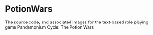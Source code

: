 PotionWars
==========

The source code, and associated images for the text-based role playing game Pandemonium Cycle: The Potion Wars
